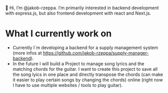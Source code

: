 👋 Hi, I’m @jakob-rzeppa. I’m primarily interested in backend development with express.js, but also frontend development with react and Next.js.

# What I currently work on

- Currently I´m developing a backend for a supply management system (more infos at https://github.com/jakob-rzeppa/supply-manager-backend).
- In the future I will build a Project to manage song lyrics and the matching chords for the guitar. I want to create this project to save all the song lyics in one place and directly transpose the chords (can make it easier to play certain songs by changing the chords) online (right now I have to use multiple websites / tools to play guitar).
